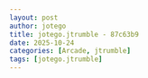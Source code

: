 ```yaml
---
layout: post
author: jotego
title: jotego.jtrumble - 87c63b9
date: 2025-10-24
categories: [Arcade, jtrumble]
tags: [jotego.jtrumble]
---
```


